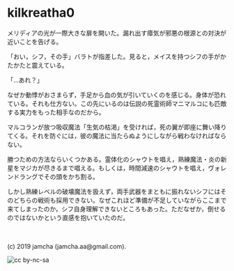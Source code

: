

# kilkreatha0

メリディアの光が一際大きな扉を開いた。漏れ出す瘴気が邪悪の根源との対決が近いことを告げる。

「おい，シフ，その手」バラトが指差した。見ると，メイスを持つシフの手がかたかたと震えている。

「…あれ？」

なぜか動悸がおさまらず，手足から血の気が引いていくのを感じる。身体が恐れている。それも仕方ない。この先にいるのは伝説の死霊術師マニマルコにも匹敵する実力をもった相手なのだから。

マルコランが放つ吸収魔法「生気の枯渇」を受ければ，死の翼が即座に舞い降りてくる。それを防ぐには，彼の魔法に当たらぬようにしながら戦わなければならない。

勝つための方法ならいくつかある。霊体化のシャウトを唱え，熟練魔法・炎の新星をマジカが尽きるまで唱える。もしくは，時間減速のシャウトを唱え，ヴォレンドラングでその頭をかち割る。

しかし熟練レベルの破壊魔法を扱えず，両手武器をまともに振れないシフにはそのどちらの戦術も採用できない。なぜこれほど準備が不足していながらここまで来てしまったのか，シフ自身理解できないところもあった。ただなぜか，倒せるのではないかという直感を抱いていたのだ。

<br>
<br>
(c) 2019 jamcha (jamcha.aa@gmail.com).

![cc by-nc-sa](https://i.creativecommons.org/l/by-nc-sa/4.0/88x31.png)

